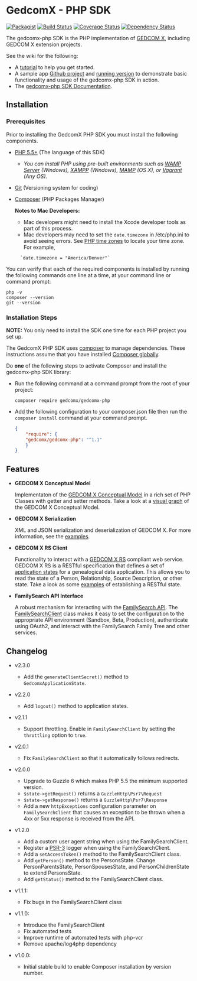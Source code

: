 # GedcomX - PHP SDK  

[![Packagist](https://img.shields.io/packagist/v/gedcomx/gedcomx-php.svg)](https://packagist.org/packages/gedcomx/gedcomx-php)
[![Build Status](https://travis-ci.org/FamilySearch/gedcomx-php.svg?branch=master)](https://travis-ci.org/FamilySearch/gedcomx-php)
[![Coverage Status](https://coveralls.io/repos/FamilySearch/gedcomx-php/badge.svg?branch=master&service=github)](https://coveralls.io/github/FamilySearch/gedcomx-php?branch=master)
[![Dependency Status](https://www.versioneye.com/user/projects/5633c23236d0ab0016001f02/badge.svg?style=flat)](https://www.versioneye.com/user/projects/5633c23236d0ab0016001f02)

The gedcomx-php SDK is the PHP implementation of [GEDCOM X](http://www.gedcomx.org), including GEDCOM X extension projects. 

See the wiki for the following:
* A [tutorial](https://github.com/FamilySearch/gedcomx-php/wiki) to help you get started.
* A sample app [Github project](https://github.com/FamilySearch/gedcomx-php-sample-app) and [running version](http://gedcomx-php-sample-app.herokuapp.com) to demonstrate basic functionality and usage of the gedcomx-php SDK in action. 
* The [gedcomx-php SDK Documentation](http://familysearch.github.io/gedcomx-php/index.html).

## Installation

### Prerequisites

Prior to installing the GedcomX PHP SDK you must install the following components.

* [PHP 5.5+](http://php.net/manual/en/install.php) (The language of this SDK)
  * *You can install PHP using pre-built environments such as [WAMP Server](http://www.wampserver.com/) (Windows), [XAMPP](https://www.apachefriends.org/) (Windows), [MAMP](https://www.mamp.info/en/) (OS X), or [Vagrant](http://vagrantup.com/) (Any OS).*

* [Git](http://git-scm.com/downloads) (Versioning system for coding)
* [Composer](https://getcomposer.org/doc/00-intro.md) (PHP Packages Manager)

    **Notes to Mac Developers:** 
  * Mac developers might need to install the Xcode developer tools as part of this process. 
  * Mac developers may need to set the `date.timezone` in /etc/php.ini to avoid seeing errors. See [PHP time zones](http://php.net/manual/en/timezones.php) to locate your time zone. For example, 
  ```
    `date.timezone = "America/Denver"` 
  ```

You can verify that each of the required components is installed by running the following commands one line at a time, at your command line or command prompt:
```
php -v
composer --version
git --version
```

### Installation Steps

**NOTE:** You only need to install the SDK one time for each PHP project you set up. 

The GedcomX PHP SDK uses [composer](https://getcomposer.org) to manage dependencies. These instructions assume that you have installed [Composer globally](https://getcomposer.org/doc/00-intro.md#globally).

Do **one** of the following steps to activate Composer and install the gedcomx-php SDK library:

* Run the following command at a command prompt from the root of your project:

    ```
    composer require gedcomx/gedcomx-php
    ```

* Add the following configuration to your composer.json file then run the `composer install` command at your command prompt.

    ```json
    {
        "require": {
        "gedcomx/gedcomx-php": "^1.1"
        }
    }
    ```

## Features
* **GEDCOM X Conceptual Model**

  Implementaton of the [GEDCOM X Conceptual Model](https://github.com/FamilySearch/gedcomx/blob/master/specifications/conceptual-model-specification.md) in a rich set of PHP Classes with getter and setter methods. Take a look at a [visual graph](https://github.com/FamilySearch/gedcomx/blob/master/specifications/support/conceptual-model-graph.pdf) of the GEDCOM X Conceptual Model.

* **GEDCOM X Serialization**

  XML and JSON serialization and deserialization of GEDCOM X. For more information, see the [examples](https://github.com/FamilySearch/gedcomx-php/wiki/GEDCOM-X-Serialization). 

* **GEDCOM X RS Client**
  
  Functionality to interact with a [GEDCOM X RS](https://github.com/FamilySearch/gedcomx-rs/blob/master/specifications/rs-specification.md) compliant web service. GEDCOM X RS is a RESTful specification that defines a set of [application states](https://github.com/FamilySearch/gedcomx-rs/blob/master/specifications/rs-specification.md#4-application-states) for a genealogical data application. This allows you to read the state of a Person, Relationship, Source Description, or other state. Take a look as some [examples](https://github.com/FamilySearch/gedcomx-php/wiki/Accessing-a-GEDCOM-X-RS-API) of establishing a RESTful state.

* **FamilySearch API Interface**
  
  A robust mechanism for interacting with the [FamilySearch API](https://familysearch.org/developers/docs/api/resources). The [FamilySearchClient](http://familysearch.github.io/gedcomx-php/class-Gedcomx.Extensions.FamilySearch.Rs.Client.FamilySearchClient.html) class makes it easy to set the configuration to the appropriate API environment (Sandbox, Beta, Production), authenticate using OAuth2, and interact with the FamilySearch Family Tree and other services.


## Changelog

* v2.3.0
  * Add the `generateClientSecret()` method to `GedcomxApplicationState`.

* v2.2.0
  * Add `logout()` method to application states.

* v2.1.1
  * Support throttling. Enable in `FamilySearchClient` by setting the `throttling` option to `true`.

* v2.0.1
  * Fix `FamilySearchClient` so that it automatically follows redirects.

* v2.0.0
  * Upgrade to Guzzle 6 which makes PHP 5.5 the minimum supported version.
  * `$state->getRequest()` returns a `GuzzleHttp\Psr7\Request`
  * `$state->getResponse()` returns a `GuzzleHttp\Psr7\Response`
  * Add a new `httpExceptions` configuration parameter on `FamilySearchClient` that causes an exception to be thrown when a 4xx or 5xx response is received from the API.

* v1.2.0
  * Add a custom user agent string when using the FamilySearchClient.
  * Register a [PSR-3](http://www.php-fig.org/psr/psr-3/) logger when using the FamilySearchClient.
  * Add a `setAccessToken()` method to the FamilySearchClient class.
  * Add `getPerson()` method to the PersonsState. Change PersonParentsState, PersonSpousesState, and PersonChildrenState to extend PersonsState.
  * Add `getStatus()` method to the FamilySearchClient class.

* v1.1.1: 
  * Fix bugs in the FamilySearchClient class

* v1.1.0: 
  * Introduce the FamilySearchClient
  * Fix automated tests
  * Improve runtime of automated tests with php-vcr
  * Remove apache/log4php dependency

* v1.0.0:
  * Initial stable build to enable Composer installation by version number.
